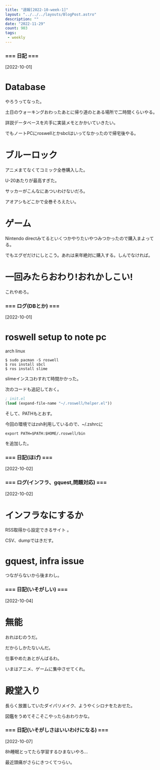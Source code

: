 ```yaml
---
title: "週報[2022-10-week-1]"
layout: "../../../layouts/BlogPost.astro"
description: ""
date: "2022-11-29"
count: 903
tags:
 - weekly
---
```





### === 日記 ===

[2022-10-01]

# Database


やろうってなった。

土日のウォーキングおわったあとに帰り道のとある場所で二時間くらいやる。

詳説データベースを片手に実装メモとかかいていきたい。

でもノートPCにroswellとかsbclはいってなかったので帰宅後やる。

# ブルーロック

アニメまてなくてコミック全巻購入した。

U-20あたりが最高すぎた。

サッカーがこんなにあついわけないだろ。

アオアシもどこかで全巻そろえたい。

# ゲーム

Nintendo directみてるといくつかやりたいやつみつかったので購入まよってる。

でもエグゼだけにしとこう。あれは来年絶対に購入する。しんでなければ。

# 一回みたらおわり!おれかしこい!

これやめろ。


### === ログ(DBとか) ===

[2022-10-01]

# roswell setup to note pc

arch linux

```
$ sudo pacman -S roswell
$ ros install sbcl
$ ros install slime
```

slimeインスコわすれて時間かかった。

次のコードも追記しておく。

```lisp
; init.el
(load (expand-file-name "~/.roswell/helper.el"))
```

そして、PATHもとおす。

今回の環境ではzsh利用しているので、~/.zshrcに

```
export PATH=$PATH:$HOME/.roswell/bin
```

を追加した。


### === 日記(ほげ) ===

[2022-10-02]


### === ログ(インフラ、gquest,問題対応) ===

[2022-10-02]

# インフラなにするか

RSS取得から設定できるサイト 。

CSV、dumpではきだす。

# gquest, infra issue

つながらないから後まわし。


### === 日記(いそがしい) ===

[2022-10-04]

# 無能

おれはむのうだ。

だからしかたないんだ。

仕事やめたあとがんばるわ。

いまはアニメ、ゲームに集中させてくれ。

# 殿堂入り

長らく放置していたダイパリメイク、ようやくシロナをたおせた。

図鑑をうめてそこそこやったらおわりかな。


### === 日記(いそがしさはいいわけになる) ===

[2022-10-07]

8h睡眠とってたら学習するひまないやろ...

最近頭痛がさらにきつくてつらい。
